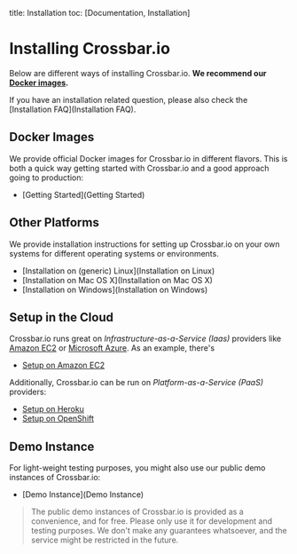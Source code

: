 title: Installation
toc: [Documentation, Installation]

# Installing Crossbar.io

Below are different ways of installing Crossbar.io. **We recommend our [Docker images](#docker-images).**

If you have an installation related question, please also check the [Installation FAQ](Installation FAQ).

## Docker Images

We provide official Docker images for Crossbar.io in different flavors. This is both a quick way getting started with Crossbar.io and a good approach going to production:

* [Getting Started](Getting Started)

## Other Platforms

We provide installation instructions for setting up Crossbar.io on your own systems for different operating systems or environments.

* [Installation on (generic) Linux](Installation on Linux)
* [Installation on Mac OS X](Installation on Mac OS X)
* [Installation on Windows](Installation on Windows)

## Setup in the Cloud

Crossbar.io runs great on *Infrastructure-as-a-Service (Iaas)* providers like [Amazon EC2](http://aws.amazon.com/ec2/) or [Microsoft Azure](http://azure.microsoft.com/). As an example, there's

* [Setup on Amazon EC2](Setup-on-Amazon-EC2)

Additionally, Crossbar.io can be run on *Platform-as-a-Service (PaaS)* providers:

* [Setup on Heroku](Setup-on-Heroku)
* [Setup on OpenShift](Setup-on-OpenShift)


## Demo Instance

For light-weight testing purposes, you might also use our public demo instances of Crossbar.io:

* [Demo Instance](Demo Instance)

> The public demo instances of Crossbar.io is provided as a convenience, and for free. Please only use it for development and testing purposes. We don't make any guarantees whatsoever, and the service might be restricted in the future.
